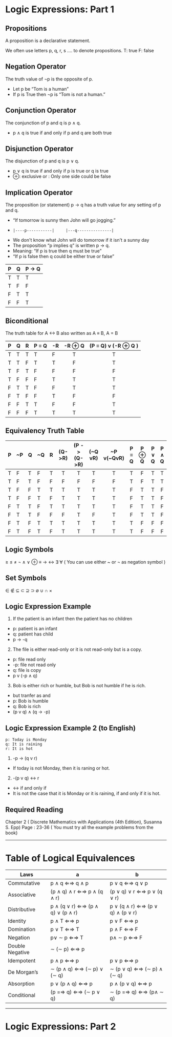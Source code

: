 # Logic Expressions: Part 1

## Propositions
A proposition is a declarative statement.

We often use letters p, q, r, s …. to denote propositions.
T: true F: false

## Negation Operator
The truth value of ¬p is the opposite of p.

- Let p be “Tom is a human”
- If p is True then ¬p is “Tom is not a human.”

## Conjunction Operator
The conjunction of p and q is p ∧ q.

- p ∧ q is true if and only if p and q are both true

## Disjunction Operator
The disjunction of p and q is p ∨ q. 

- p ∨ q is true if and only if p is true or q is true
- ⊕: exclusive or : Only one side could be false

## Implication Operator
The proposition (or statement) p → q has a truth value for
any setting of p and q.

- “If tomorrow is sunny then John will go jogging.”
-     |----p-----------|     |---q---------------|
- We don't know what John will do tomorrow if it isn't a sunny day
- The proposition “p implies q” is written p → q.
- Meaning: “If p is true then q must be true”
- “If p is false then q could be either true or false”

|P|Q|P -> Q|
|-|-|------|
|T|T|T|
|T|F|F|
|F|T|T|
|F|F|T|

## Biconditional
The truth table for A <-> B also written as A ≡ B, A = B

|P|Q|R|P ≡ Q|-R|-R ⊕ Q |(P ≡ Q) v (-R ⊕ Q )|  
|-|-|-|-----|--|:-----:|:-----------------:|
|T|T|T|T    |F |T      |T           |
|T|T|F|T    |T |F      |T           |
|T|F|T|F    |F |F      |F           |
|T|F|F|F    |T |T      |T           |
|F|T|T|F    |F |T      |T           |
|F|T|F|F    |T |F      |F           |
|F|F|T|T    |F |F      |T           |
|F|F|F|T    |T |T      |T           |

## Equivalency Truth Table

|P|~P|Q|~Q|R|(Q->R)|(P -> (Q->R)|(~Q vR)|~P v(~QvR)|P ≡ Q|P ⊕ Q| P ∨ Q | P ∧ Q |  
|-|--|-|--|-|:----:|:----------:|:-----:|:--------:|:---:|:---:|:-----:|:-----:|
|T|F |T|F |T|T     |T           |T      |T         |T    |F    |T      |T      |
|T|F |T|F |F|F     |F           |F      |F         |T    |F    |T      |T      |
|T|F |F|T |T|T     |T           |T      |T         |F    |T    |T      |F      |
|T|F |F|T |F|T     |T           |T      |T         |F    |T    |T      |F      |
|F|T |T|F |T|T     |T           |T      |T         |F    |T    |T      |F      |
|F|T |T|F |F|F     |T           |F      |T         |F    |T    |T      |F      |
|F|T |F|T |T|T     |T           |T      |T         |T    |F    |F      |F      |
|F|T |F|T |F|T     |T           |T      |T         |T    |F    |F      |F      |


## Logic Symbols
≥ ≤ ≠ ¬ ∧ ∨ ⊕ ≡ → ↔ ∃ ∀ ( You can use either ~ or ¬ as negation symbol )

## Set Symbols
∈ ∉ ⊆ ⊂ ⊇ ⊃ ∅ ∪ ∩ ×

## Logic Expression Example
1. If the patient is an infant then the patient has no children

- p: patient is an infant
- q: patient has child
- p -> -q

2. The file is either read-only or it is not read-only but is a copy.
- p: file read only
- -p: file not read only
- q: file is copy
- p v (-p ∧ q)

3. Bob is either rich or humble, but Bob is not humble if he is rich.
- but tranfer as and
- p: Bob is humble
- q: Bob is rich
- (p v q) ∧ (q -> -p)

## Logic Expression Example 2 (to English)
```
p: Today is Monday
q: It is raining
r: It is hot
```
1. -p -> (q v r)
- If today is not Monday, then it is raning or hot.

2. -(p v q) <-> r
- <-> if and only if
- It is not the case that it is Monday or it is raining, if and only if it is hot.

## Required Reading 
Chapter 2 ( Discrete Mathematics with Applications (4th Edition), Susanna S. Epp) Page : 23-36 ( You must try all the example problems from the book) 

***

# Table of Logical Equivalences
| Laws| a | b |
|-----|---|---|
|Commutative| p ∧ q ⇐⇒ q ∧ p | p ∨ q ⇐⇒ q ∨ p |
|Associative| (p ∧ q) ∧ r ⇐⇒ p ∧ (q ∧ r) | (p ∨ q) ∨ r ⇐⇒ p ∨ (q ∨ r)|
|Distributive| p ∧ (q ∨ r) ⇐⇒ (p ∧ q) ∨ (p ∧ r)| p ∨ (q ∧ r) ⇐⇒ (p ∨ q) ∧ (p ∨ r)|
|Identity| p ∧ T ⇐⇒ p | p ∨ F ⇐⇒ p |
|Domination| p ∨ T ⇐⇒ T | p ∧ F ⇐⇒ F|
|Negation| p∨ ∼ p ⇐⇒ T | p∧ ∼ p ⇐⇒ F |
|Double Negative| ∼ (∼ p) ⇐⇒ p | |
|Idempotent| p ∧ p ⇐⇒ p  | p ∨ p ⇐⇒ p|
|De Morgan’s| ∼ (p ∧ q) ⇐⇒ (∼ p) ∨ (∼ q) | ∼ (p ∨ q) ⇐⇒ (∼ p) ∧ (∼ q)|
|Absorption| p ∨ (p ∧ q) ⇐⇒ p | p ∧ (p ∨ q) ⇐⇒ p|
|Conditional| (p =⇒ q) ⇐⇒ (∼ p ∨ q)  |∼ (p =⇒ q) ⇐⇒ (p∧ ∼ q)|

***

# Logic Expressions: Part 2